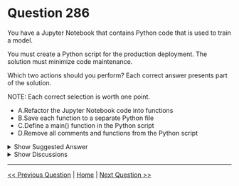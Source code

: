 # Question 286

You have a Jupyter Notebook that contains Python code that is used to train a model.

You must create a Python script for the production deployment. The solution must minimize code maintenance.

Which two actions should you perform? Each correct answer presents part of the solution.

NOTE: Each correct selection is worth one point.

- A.Refactor the Jupyter Notebook code into functions
- B.Save each function to a separate Python file
- C.Define a main() function in the Python script
- D.Remove all comments and functions from the Python script

<details>
  <summary>Show Suggested Answer</summary>

<strong>AC</strong><br>

<p>C: Python main function is a starting point of any program. When the program is run, the python interpreter runs the code sequentially. Main function is executed only when it is run as a Python program.</p>
<p>A: Refactoring, code style and testing</p>
<p>The first step is to modularise the notebook into a reasonable folder structure, this effectively means to convert files from .ipynb format to .py format, ensure each script has a clear distinct purpose and organise these files in a coherent way.</p>
<img src="../images/q286_ref_6_0031200001.jpg" alt="Reference Image"><br>
<p>Once the project is nicely structured we can tidy up or refactor the code.</p>
<p>Reference:</p>
<p>https://www.guru99.com/learn-python-main-function-with-examples-understand-main.html https://towardsdatascience.com/from-jupyter-notebook-to-deployment-a-straightforward-example-1838c203a437</p>

</details>

<details>
  <summary>Show Discussions</summary>

<blockquote><p><strong>evangelist</strong> <code>(Sun 08 Dec 2024 08:00)</code> - <em>Upvotes: 1</em></p><p>given answers are correct</p></blockquote>
<blockquote><p><strong>Kakusaif</strong> <code>(Sat 08 Apr 2023 17:04)</code> - <em>Upvotes: 2</em></p><p>correct - official MS reference  is here - https://learn.microsoft.com/en-us/azure/machine-learning/v1/how-to-convert-ml-experiment-to-production</p></blockquote>
<blockquote><p><strong>chevyli</strong> <code>(Thu 02 Mar 2023 04:29)</code> - <em>Upvotes: 1</em></p><p>Seems correct</p></blockquote>

</details>

---

[<< Previous Question](question_285.md) | [Home](/index.md) | [Next Question >>](question_287.md)
